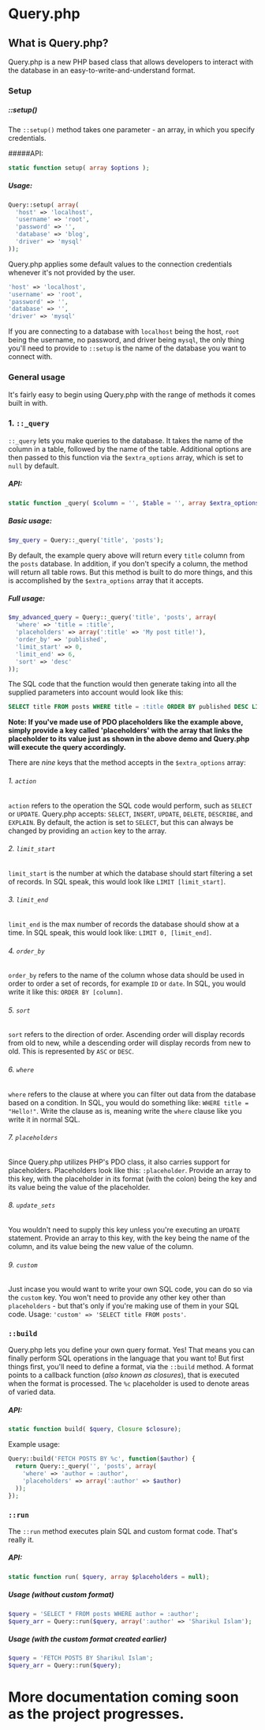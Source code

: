 Query.php
=========

## What is Query.php?
Query.php is a new PHP based class that allows developers to interact with the database in an easy-to-write-and-understand format. 

### Setup
##### ::setup()
The `::setup()` method takes one parameter - an array, in which you specify credentials.

#####API: 
```php
static function setup( array $options );
```

##### Usage:
```php
Query::setup( array(
  'host' => 'localhost',
  'username' => 'root',
  'password' => '',
  'database' => 'blog',
  'driver' => 'mysql'
));
```

Query.php applies some default values to the connection credentials whenever it's not provided by the user.

```php
'host' => 'localhost',
'username' => 'root',
'password' => '',
'database' => '',
'driver' => 'mysql'
```

If you are connecting to a database with `localhost` being the host, `root` being the username, no password, and driver being `mysql`, the only thing you'll need to provide to `::setup` is the name of the database you want to connect with.

### General usage
It's fairly easy to begin using Query.php with the range of methods it comes built in with. 

### 1. `::_query`
`::_query` lets you make queries to the database. It takes the name of the column in a table, followed by the name of the table. Additional options are then passed to this function via the `$extra_options` array, which is set to `null` by default.

##### API:
```php
static function _query( $column = '', $table = '', array $extra_options = null ); 
```

##### Basic usage:
```php
$my_query = Query::_query('title', 'posts');
```

By default, the example query above will return every `title` column from the `posts` database. In addition, if you don't specify a column, the method will return all table rows. But this method is built to do more things, and this is accomplished by the `$extra_options` array that it accepts.

##### Full usage:
```php
$my_advanced_query = Query::_query('title', 'posts', array(
  'where' => 'title = :title',
  'placeholders' => array(':title' => 'My post title!'),
  'order_by' => 'published',
  'limit_start' => 0,
  'limit_end' => 6,
  'sort' => 'desc'
));
```

The SQL code that the function would then generate taking into all the supplied parameters into account would look like this:

```sql
SELECT title FROM posts WHERE title = :title ORDER BY published DESC LIMIT 0,6
```

**Note: If you've made use of PDO placeholders like the example above, simply provide a key called 'placeholders' with the array that links the placeholder to its value just as shown in the above demo and Query.php will execute the query accordingly.**

There are *nine* keys that the method accepts in the `$extra_options` array:

###### 1. `action`
`action` refers to the operation the SQL code would perform, such as `SELECT` or `UPDATE`. Query.php accepts: `SELECT`, `INSERT`, `UPDATE`, `DELETE`, `DESCRIBE`, and `EXPLAIN`. By default, the action is set to `SELECT`, but this can always be changed by providing an `action` key to the array. 

###### 2. `limit_start`
`limit_start` is the number at which the database should start filtering a set of records. In SQL speak, this would look like `LIMIT [limit_start]`.

###### 3. `limit_end`
`limit_end` is the max number of records the database should show at a time. In SQL speak, this would look like: `LIMIT 0, [limit_end]`. 

###### 4. `order_by`
`order_by` refers to the name of the column whose data should be used in order to order a set of records, for example `ID` or `date`. In SQL, you would write it like this: `ORDER BY [column]`.

###### 5. `sort`
`sort` refers to the direction of order. Ascending order will display records from old to new, while a descending order will display records from new to old. This is represented by `ASC` or `DESC`. 

###### 6. `where`
`where` refers to the clause at where you can filter out data from the database based on a condition. In SQL, you would do something like: `WHERE title = "Hello!"`. Write the clause as is, meaning write the `where` clause like you write it in normal SQL.

###### 7. `placeholders`
Since Query.php utilizes PHP's PDO class, it also carries support for placeholders. Placeholders look like this: `:placeholder`. Provide an array to this key, with the placeholder in its format (with the colon) being the key and its value being the value of the placeholder.

###### 8. `update_sets`
You wouldn't need to supply this key unless you're executing an `UPDATE` statement. Provide an array to this key, with the key being the name of the column, and its value being the new value of the column. 

###### 9. `custom`
Just incase you would want to write your own SQL code, you can do so via the `custom` key. You won't need to provide any other key other than `placeholders` - but that's only if you're making use of them in your SQL code. Usage: `'custom' => 'SELECT title FROM posts'`.

### `::build`
Query.php lets you define your own query format. Yes! That means you can finally perform SQL operations in the language that you want to! But first things first, you'll need to define a format, via the `::build` method. A format points to a callback function (_also known as *closures*_), that is executed when the format is processed. The `%c` placeholder is used to denote areas of varied data.

##### API:
```php
static function build( $query, Closure $closure);   
```

Example usage:
```php
Query::build('FETCH POSTS BY %c', function($author) {
  return Query::_query('', 'posts', array(
    'where' => 'author = :author',
    'placeholders' => array(':author' => $author)
  ));
});
```

### `::run`
The `::run` method executes plain SQL and custom format code. That's really it.

##### API:
```php
static function run( $query, array $placeholders = null);
```

##### Usage (without custom format)
```php
$query = 'SELECT * FROM posts WHERE author = :author';
$query_arr = Query::run($query, array(':author' => 'Sharikul Islam');
```

##### Usage (with the custom format created earlier)
```php
$query = 'FETCH POSTS BY Sharikul Islam';
$query_arr = Query::run($query);
```

# More documentation coming soon as the project progresses.
